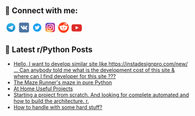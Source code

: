 ## 🔎 Connect with me:
[<img src="https://github.com/bullbesh/bullbesh/blob/main/images/Telegram.png" width="32" height="32" />](https://t.me/bullbesh)
[<img src="https://github.com/bullbesh/bullbesh/blob/main/images/VK.png" width="32" height="32" />](https://vk.com/bullbesh)
[<img src="https://github.com/bullbesh/bullbesh/blob/main/images/Twitter.png" width="32" height="32" />](https://twitter.com/bullbesh1)
[<img src="https://github.com/bullbesh/bullbesh/blob/main/images/Instagram.png" width="32" height="32" />](https://www.instagram.com/bullbesh)
[<img src="https://github.com/bullbesh/bullbesh/blob/main/images/Reddit.png" width="32" height="32" />](https://www.reddit.com/user/bullbesh)
[<img src="https://github.com/bullbesh/bullbesh/blob/main/images/YouTube.png" width="32" height="32" />](https://www.youtube.com/channel/UCtfjRs6uzgq5mfm8S06WTcg)

## 📕 Latest r/Python Posts
<!-- BLOG-POST-LIST:START -->
- [Hello, I want to develop similar site like https://instadesignpro.com/new/ … Can anybody told me what is the development cost of this site &amp; where can I find developer for this site ???](https://www.reddit.com/r/Python/comments/w5wio6/hello_i_want_to_develop_similar_site_like/)
- [The Maze Runner&#39;s maze in pure Python](https://www.reddit.com/r/Python/comments/w5w70y/the_maze_runners_maze_in_pure_python/)
- [At Home Useful Projects](https://www.reddit.com/r/Python/comments/w5w4vj/at_home_useful_projects/)
- [Starting a project from scratch. And looking for complete automated and how to build the architecture. r.](https://www.reddit.com/r/Python/comments/w5vre3/starting_a_project_from_scratch_and_looking_for/)
- [How to handle with some hard stuff?](https://www.reddit.com/r/Python/comments/w5usr1/how_to_handle_with_some_hard_stuff/)
<!-- BLOG-POST-LIST:END -->
